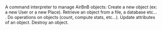 A command interpreter to manage AirBnB objects:
    Create a new object (ex: a new User or a new Place).
    Retrieve an object from a file, a database etc… .
    Do operations on objects (count, compute stats, etc…).
    Update attributes of an object.
    Destroy an object.
